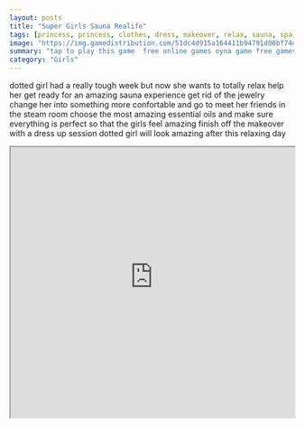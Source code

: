 ```yaml
---
layout: posts
title: "Super Girls Sauna Realife"
tags: [princess, princess, clothes, dress, makeover, relax, sauna, spa, free, online, games, oyna, game, free, games, play, play, games]
image: "https://img.gamedistribution.com/51dc4d915a164411b94791d00bf74dc6.jpg"
summary: "tap to play this game  free online games oyna game free games play play games"
category: "Girls"
---
```


dotted girl had a really tough week but now she wants to totally relax help her get ready for an amazing sauna experience get rid of the jewelry change her into something more confortable and go to meet her friends in the steam room choose the most amazing essential oils and make sure everything is perfect so that the girls feel amazing finish off the makeover with a dress up session dotted girl will look amazing after this relaxing day

<iframe width="100%" height="480px;" src="https://html5.gamedistribution.com/51dc4d915a164411b94791d00bf74dc6/"></iframe>